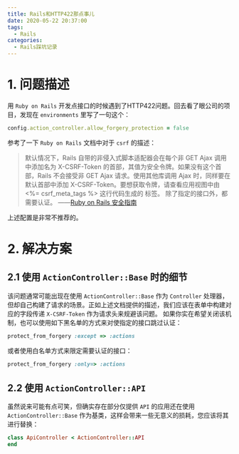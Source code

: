 ```yaml
---
title: Rails和HTTP422那点事儿
date: 2020-05-22 20:37:00
tags: 
  - Rails
categories:
  - Rails踩坑记录
---
```

# 1. 问题描述
用 `Ruby on Rails` 开发点接口的时候遇到了HTTP422问题。回去看了眼公司的项目，发现在 `environments` 里写了一句这个：
~~~ ruby
config.action_controller.allow_forgery_protection = false
~~~
参考了一下 `Ruby on Rails` 文档中对于 `csrf` 的描述：
> 默认情况下，Rails 自带的非侵入式脚本适配器会在每个非 GET Ajax 调用中添加名为 X-CSRF-Token 的首部，其值为安全令牌。如果没有这个首部，Rails 不会接受非 GET Ajax 请求。使用其他库调用 Ajax 时，同样要在默认首部中添加 X-CSRF-Token。要想获取令牌，请查看应用视图中由 <%= csrf_meta_tags %> 这行代码生成的 <meta name='csrf-token' content='THE-TOKEN'> 标签。
除了指定的接口外，都需要认证。
> ——[Ruby on Rails 安全指南](https://ruby-china.github.io/rails-guides/security.html#csrf-countermeasures)

上述配置是非常不推荐的。

# 2. 解决方案
## 2.1 使用 `ActionController::Base` 时的细节
该问题通常可能出现在使用 `ActionController::Base` 作为 `Controller` 处理器，但却自己构建了请求的场景。正如上述文档提供的描述，我们应该在表单中构建对应的字段传递 `X-CSRF-Token` 作为请求头来规避该问题。
如果你实在希望关闭该机制，也可以使用如下黑名单的方式来对使指定的接口跳过认证：
~~~ ruby
protect_from_forgery :except => :actions
~~~
或者使用白名单方式来限定需要认证的接口：
~~~ ruby
protect_from_forgery :only=> :actions
~~~
## 2.2 使用 `ActionController::API` 
虽然说来可能有点可笑，但确实存在部分仅提供 `API` 的应用还在使用 `ActionController::Base` 作为基类，这样会带来一些无意义的损耗，您应该将其进行替换：
~~~ ruby
class ApiController < ActionController::API
end
~~~